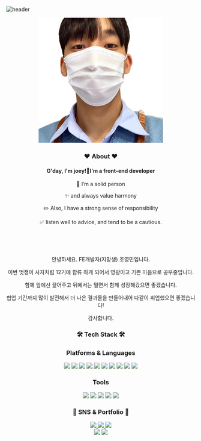 <h1
style="
position: absolute;
width: 1px;
height: 1px;
padding: 0;
margin: -1px;
overflow: hidden;
clip: rect(0, 0, 0, 0);
white-space: nowrap;
border-width: 0;
"
>About me</h1>

![header](https://capsule-render.vercel.app/api?type=waving&color=auto&height=300&section=header&text=joe%20YoungMin&fontSize=90) 

<div style="text-align:center;">
<img src="./assets/md/image.png" alt="조영민">
<br />
<h3>❤️ About ❤️</h3>
<h4> G'day, I'm joey!👋I'm a <span>front-end developer</span></h4>

<p>🚧 I’m a solid person</p>
<p>✨ and always value harmony</p>
<p>✏️ Also, I have a strong sense of responsibility</p>
<p>✅ listen well to advice, and tend to be a cautious.</p>
<br /><br /><br />
<p>안녕하세요. FE개발자(지망생) 조영민입니다.</p>
<p>이번 멋쟁이 사자처럼 12기에 합류 하게 되어서 영광이고 기쁜 마음으로 공부중입니다.</p>
<p>함께 앞에선 끌어주고 뒤에서는 밀면서 함께 성장해갔으면 좋겠습니다.</p>
<p>협업 기간까지 많이 발전해서 더 나은 결과물을 만들어내어 다같이 취업했으면 좋겠습니다!</p>
<p>감사합니다.</p></div>

<div style="text-align:center;"><h3><b>🛠 Tech Stack 🛠</b></h3></div>
 
 <div style="text-align:center;">
  <h3 style="text-align:center;"><b>Platforms & Languages</b></h3>
    <img src="https://img.shields.io/badge/HTML5-E34F26?style=flat&logo=HTML5&logoColor=white" />
    <img src="https://img.shields.io/badge/CSS3-1572B6?style=flat&logo=CSS3&logoColor=white" />
    <img src="https://img.shields.io/badge/JavaScript-F7DF1E?style=flat&logo=JavaScript&logoColor=white" />
    <img src="https://img.shields.io/badge/TypeScript-3178C6?style=flat&logo=TypeScript&logoColor=white" />
    <img src="https://img.shields.io/badge/jQuery-0769AD?style=flat&logo=jQuery&logoColor=white" />
    <img src="https://img.shields.io/badge/react-61DAFB?style=flat&logo=react&logoColor=black" />
    <img src="https://img.shields.io/badge/Redux-764ABC?style=flat&logo=Redux&logoColor=white" />
    <img src="https://img.shields.io/badge/MobX-FF9955?style=flat&logo=MobX&logoColor=white" />
    <img src="https://img.shields.io/badge/styledcomponents-DB7093?style=flat&logo=styled-components&logoColor=white" />
    <img src="https://img.shields.io/badge/Sass-CC6699?style=flat&logo=Sass&logoColor=white" />
</div>

<div style="text-align:center;">
    <h3> Tools </h3>
</div>

<div style="text-align:center;">
    <img src="https://img.shields.io/badge/Visual%20Studio%20Code-007ACC?style=flat&logo=VisualStudioCode&logoColor=white" />
    <img src="https://img.shields.io/badge/GitHub-181717?style=flat&logo=GitHub&logoColor=white" />
    <img src="https://img.shields.io/badge/git-F05032?style=flat&logo=git&logoColor=white" />
    <img src="https://img.shields.io/badge/Adobe XD-FF61F6?style=flat&logo=AdobeXD&logoColor=white" />
    <img src="https://img.shields.io/badge/Figma-F24E1E?style=flat&logo=Figma&logoColor=white" />
</div>

<div style="text-align:center;">
    <h3>🎨 SNS & Portfolio 🎨</h3>
</div>

<div style="text-align:center;">
    <a href="#!">
        <img src="https://img.shields.io/badge/Portfolio-FF3633?style=flat&logo=Micro.blog&logoColor=white" />
    </a>
    <a href="https://velog.io/@joeyoungmin">
        <img src="https://img.shields.io/badge/Blog-FF9800?style=flat&logo=Blogger&logoColor=white" />
    </a>
    <a href="mailto:quswmf45@naver.com">
        <img src="https://img.shields.io/badge/Mail-30B980?style=flat&logo=Gmail&logoColor=white" />
    </a>
</div>

<div style="text-align:center;">
    <img src="https://github-readme-stats.vercel.app/api/top-langs/?username=joeyoungmin&layout=compact">
    <img src="https://github-readme-stats.vercel.app/api?username=joeyoungmin&show_icons=true">
</div>